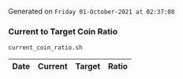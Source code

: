 Generated on `Friday 01-October-2021 at 02:37:08`

### Current to Target Coin Ratio
`current_coin_ratio.sh`

Date|Current|Target|Ratio
---|---|---|---
